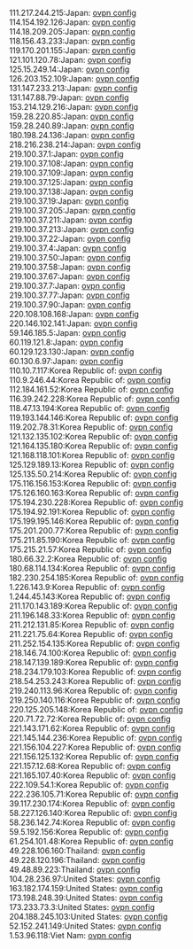 111.217.244.215:Japan: [ovpn config](vpn/111_217_244_215.ovpn)  
114.154.192.126:Japan: [ovpn config](vpn/114_154_192_126.ovpn)  
114.18.209.205:Japan: [ovpn config](vpn/114_18_209_205.ovpn)  
118.156.43.233:Japan: [ovpn config](vpn/118_156_43_233.ovpn)  
119.170.201.155:Japan: [ovpn config](vpn/119_170_201_155.ovpn)  
121.101.120.78:Japan: [ovpn config](vpn/121_101_120_78.ovpn)  
125.15.249.14:Japan: [ovpn config](vpn/125_15_249_14.ovpn)  
126.203.152.109:Japan: [ovpn config](vpn/126_203_152_109.ovpn)  
131.147.233.213:Japan: [ovpn config](vpn/131_147_233_213.ovpn)  
131.147.88.79:Japan: [ovpn config](vpn/131_147_88_79.ovpn)  
153.214.129.216:Japan: [ovpn config](vpn/153_214_129_216.ovpn)  
159.28.220.85:Japan: [ovpn config](vpn/159_28_220_85.ovpn)  
159.28.240.89:Japan: [ovpn config](vpn/159_28_240_89.ovpn)  
180.198.24.136:Japan: [ovpn config](vpn/180_198_24_136.ovpn)  
218.216.238.214:Japan: [ovpn config](vpn/218_216_238_214.ovpn)  
219.100.37.1:Japan: [ovpn config](vpn/219_100_37_1.ovpn)  
219.100.37.108:Japan: [ovpn config](vpn/219_100_37_108.ovpn)  
219.100.37.109:Japan: [ovpn config](vpn/219_100_37_109.ovpn)  
219.100.37.125:Japan: [ovpn config](vpn/219_100_37_125.ovpn)  
219.100.37.138:Japan: [ovpn config](vpn/219_100_37_138.ovpn)  
219.100.37.19:Japan: [ovpn config](vpn/219_100_37_19.ovpn)  
219.100.37.205:Japan: [ovpn config](vpn/219_100_37_205.ovpn)  
219.100.37.211:Japan: [ovpn config](vpn/219_100_37_211.ovpn)  
219.100.37.213:Japan: [ovpn config](vpn/219_100_37_213.ovpn)  
219.100.37.22:Japan: [ovpn config](vpn/219_100_37_22.ovpn)  
219.100.37.4:Japan: [ovpn config](vpn/219_100_37_4.ovpn)  
219.100.37.50:Japan: [ovpn config](vpn/219_100_37_50.ovpn)  
219.100.37.58:Japan: [ovpn config](vpn/219_100_37_58.ovpn)  
219.100.37.67:Japan: [ovpn config](vpn/219_100_37_67.ovpn)  
219.100.37.7:Japan: [ovpn config](vpn/219_100_37_7.ovpn)  
219.100.37.77:Japan: [ovpn config](vpn/219_100_37_77.ovpn)  
219.100.37.90:Japan: [ovpn config](vpn/219_100_37_90.ovpn)  
220.108.108.168:Japan: [ovpn config](vpn/220_108_108_168.ovpn)  
220.146.102.141:Japan: [ovpn config](vpn/220_146_102_141.ovpn)  
59.146.185.5:Japan: [ovpn config](vpn/59_146_185_5.ovpn)  
60.119.121.8:Japan: [ovpn config](vpn/60_119_121_8.ovpn)  
60.129.123.130:Japan: [ovpn config](vpn/60_129_123_130.ovpn)  
60.130.6.97:Japan: [ovpn config](vpn/60_130_6_97.ovpn)  
110.10.7.117:Korea Republic of: [ovpn config](vpn/110_10_7_117.ovpn)  
110.9.246.44:Korea Republic of: [ovpn config](vpn/110_9_246_44.ovpn)  
112.184.161.52:Korea Republic of: [ovpn config](vpn/112_184_161_52.ovpn)  
116.39.242.228:Korea Republic of: [ovpn config](vpn/116_39_242_228.ovpn)  
118.47.13.194:Korea Republic of: [ovpn config](vpn/118_47_13_194.ovpn)  
119.193.144.146:Korea Republic of: [ovpn config](vpn/119_193_144_146.ovpn)  
119.202.78.31:Korea Republic of: [ovpn config](vpn/119_202_78_31.ovpn)  
121.132.135.102:Korea Republic of: [ovpn config](vpn/121_132_135_102.ovpn)  
121.164.135.180:Korea Republic of: [ovpn config](vpn/121_164_135_180.ovpn)  
121.168.118.101:Korea Republic of: [ovpn config](vpn/121_168_118_101.ovpn)  
125.129.189.13:Korea Republic of: [ovpn config](vpn/125_129_189_13.ovpn)  
125.135.50.214:Korea Republic of: [ovpn config](vpn/125_135_50_214.ovpn)  
175.116.156.153:Korea Republic of: [ovpn config](vpn/175_116_156_153.ovpn)  
175.126.160.163:Korea Republic of: [ovpn config](vpn/175_126_160_163.ovpn)  
175.194.230.228:Korea Republic of: [ovpn config](vpn/175_194_230_228.ovpn)  
175.194.92.191:Korea Republic of: [ovpn config](vpn/175_194_92_191.ovpn)  
175.199.195.146:Korea Republic of: [ovpn config](vpn/175_199_195_146.ovpn)  
175.201.200.77:Korea Republic of: [ovpn config](vpn/175_201_200_77.ovpn)  
175.211.85.190:Korea Republic of: [ovpn config](vpn/175_211_85_190.ovpn)  
175.215.21.57:Korea Republic of: [ovpn config](vpn/175_215_21_57.ovpn)  
180.66.32.2:Korea Republic of: [ovpn config](vpn/180_66_32_2.ovpn)  
180.68.114.134:Korea Republic of: [ovpn config](vpn/180_68_114_134.ovpn)  
182.230.254.185:Korea Republic of: [ovpn config](vpn/182_230_254_185.ovpn)  
1.226.143.9:Korea Republic of: [ovpn config](vpn/1_226_143_9.ovpn)  
1.244.45.143:Korea Republic of: [ovpn config](vpn/1_244_45_143.ovpn)  
211.170.143.189:Korea Republic of: [ovpn config](vpn/211_170_143_189.ovpn)  
211.196.148.33:Korea Republic of: [ovpn config](vpn/211_196_148_33.ovpn)  
211.212.131.85:Korea Republic of: [ovpn config](vpn/211_212_131_85.ovpn)  
211.221.75.64:Korea Republic of: [ovpn config](vpn/211_221_75_64.ovpn)  
211.252.154.135:Korea Republic of: [ovpn config](vpn/211_252_154_135.ovpn)  
218.146.74.100:Korea Republic of: [ovpn config](vpn/218_146_74_100.ovpn)  
218.147.139.189:Korea Republic of: [ovpn config](vpn/218_147_139_189.ovpn)  
218.234.179.103:Korea Republic of: [ovpn config](vpn/218_234_179_103.ovpn)  
218.54.253.243:Korea Republic of: [ovpn config](vpn/218_54_253_243.ovpn)  
219.240.113.96:Korea Republic of: [ovpn config](vpn/219_240_113_96.ovpn)  
219.250.140.116:Korea Republic of: [ovpn config](vpn/219_250_140_116.ovpn)  
220.125.205.148:Korea Republic of: [ovpn config](vpn/220_125_205_148.ovpn)  
220.71.72.72:Korea Republic of: [ovpn config](vpn/220_71_72_72.ovpn)  
221.143.171.62:Korea Republic of: [ovpn config](vpn/221_143_171_62.ovpn)  
221.145.144.236:Korea Republic of: [ovpn config](vpn/221_145_144_236.ovpn)  
221.156.104.227:Korea Republic of: [ovpn config](vpn/221_156_104_227.ovpn)  
221.156.125.132:Korea Republic of: [ovpn config](vpn/221_156_125_132.ovpn)  
221.157.12.68:Korea Republic of: [ovpn config](vpn/221_157_12_68.ovpn)  
221.165.107.40:Korea Republic of: [ovpn config](vpn/221_165_107_40.ovpn)  
222.109.54.1:Korea Republic of: [ovpn config](vpn/222_109_54_1.ovpn)  
222.236.105.71:Korea Republic of: [ovpn config](vpn/222_236_105_71.ovpn)  
39.117.230.174:Korea Republic of: [ovpn config](vpn/39_117_230_174.ovpn)  
58.227.126.140:Korea Republic of: [ovpn config](vpn/58_227_126_140.ovpn)  
58.236.142.74:Korea Republic of: [ovpn config](vpn/58_236_142_74.ovpn)  
59.5.192.156:Korea Republic of: [ovpn config](vpn/59_5_192_156.ovpn)  
61.254.101.48:Korea Republic of: [ovpn config](vpn/61_254_101_48.ovpn)  
49.228.106.160:Thailand: [ovpn config](vpn/49_228_106_160.ovpn)  
49.228.120.196:Thailand: [ovpn config](vpn/49_228_120_196.ovpn)  
49.48.89.223:Thailand: [ovpn config](vpn/49_48_89_223.ovpn)  
104.28.236.97:United States: [ovpn config](vpn/104_28_236_97.ovpn)  
163.182.174.159:United States: [ovpn config](vpn/163_182_174_159.ovpn)  
173.198.248.39:United States: [ovpn config](vpn/173_198_248_39.ovpn)  
173.233.73.3:United States: [ovpn config](vpn/173_233_73_3.ovpn)  
204.188.245.103:United States: [ovpn config](vpn/204_188_245_103.ovpn)  
52.152.241.149:United States: [ovpn config](vpn/52_152_241_149.ovpn)  
1.53.96.118:Viet Nam: [ovpn config](vpn/1_53_96_118.ovpn)  
